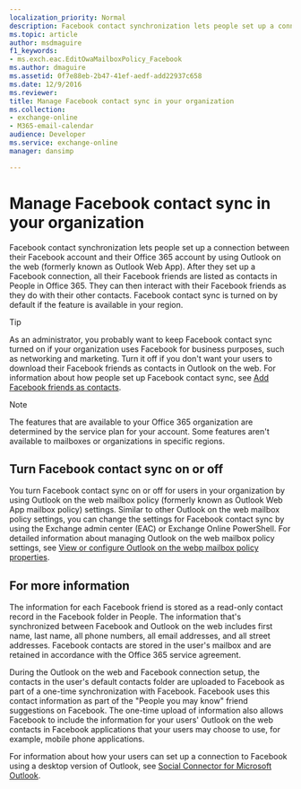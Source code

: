 ```yaml
---
localization_priority: Normal
description: Facebook contact synchronization lets people set up a connection between their Facebook account and their Office 365 account by using Outlook on the web After they set up a Facebook connection, all their Facebook friends are listed as contacts in People in Office 365. They can then interact with their Facebook friends as they do with their other contacts. Facebook contact sync is turned on by default if the feature is available in your region.
ms.topic: article
author: msdmaguire
f1_keywords:
- ms.exch.eac.EditOwaMailboxPolicy_Facebook
ms.author: dmaguire
ms.assetid: 0f7e88eb-2b47-41ef-aedf-add22937c658
ms.date: 12/9/2016
ms.reviewer: 
title: Manage Facebook contact sync in your organization
ms.collection: 
- exchange-online
- M365-email-calendar
audience: Developer
ms.service: exchange-online
manager: dansimp

---
```


# Manage Facebook contact sync in your organization

Facebook contact synchronization lets people set up a connection between their Facebook account and their Office 365 account by using Outlook on the web (formerly known as Outlook Web App). After they set up a Facebook connection, all their Facebook friends are listed as contacts in People in Office 365. They can then interact with their Facebook friends as they do with their other contacts. Facebook contact sync is turned on by default if the feature is available in your region.

> [!TIP]
> As an administrator, you probably want to keep Facebook contact sync turned on if your organization uses Facebook for business purposes, such as networking and marketing. Turn it off if you don't want your users to download their Facebook friends as contacts in Outlook on the web. For information about how people set up Facebook contact sync, see [Add Facebook friends as contacts](https://go.microsoft.com/fwlink/p/?LinkId=280217).

> [!NOTE]
> The features that are available to your Office 365 organization are determined by the service plan for your account. Some features aren't available to mailboxes or organizations in specific regions.

## Turn Facebook contact sync on or off

You turn Facebook contact sync on or off for users in your organization by using Outlook on the web mailbox policy (formerly known as Outlook Web App mailbox policy) settings. Similar to other Outlook on the web mailbox policy settings, you can change the settings for Facebook contact sync by using the Exchange admin center (EAC) or Exchange Online PowerShell. For detailed information about managing Outlook on the web mailbox policy settings, see [View or configure Outlook on the webp mailbox policy properties](../clients-and-mobile-in-exchange-online/outlook-on-the-web/configure-outlook-web-app-mailbox-policy-properties.md).

## For more information

The information for each Facebook friend is stored as a read-only contact record in the Facebook folder in People. The information that's synchronized between Facebook and Outlook on the web includes first name, last name, all phone numbers, all email addresses, and all street addresses. Facebook contacts are stored in the user's mailbox and are retained in accordance with the Office 365 service agreement.

During the Outlook on the web and Facebook connection setup, the contacts in the user's default contacts folder are uploaded to Facebook as part of a one-time synchronization with Facebook. Facebook uses this contact information as part of the "People you may know" friend suggestions on Facebook. The one-time upload of information also allows Facebook to include the information for your users' Outlook on the web contacts in Facebook applications that your users may choose to use, for example, mobile phone applications.

For information about how your users can set up a connection to Facebook using a desktop version of Outlook, see [Social Connector for Microsoft Outlook](https://go.microsoft.com/fwlink/p/?LinkId=280216).
